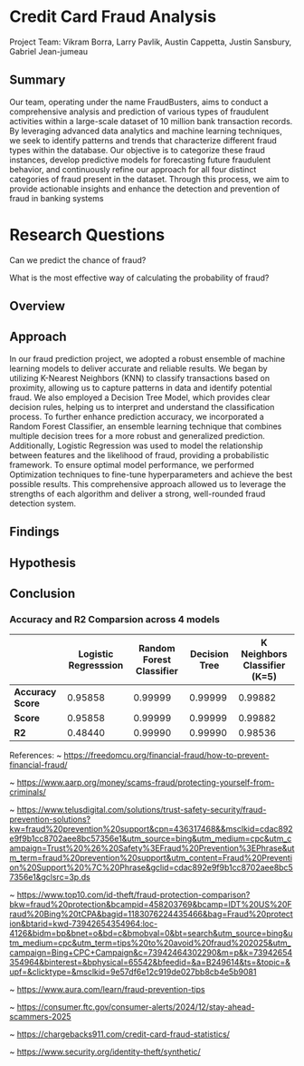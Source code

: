 # Credit Card Fraud Analysis

Project Team: 
Vikram Borra, Larry Pavlik, Austin Cappetta, Justin Sansbury, Gabriel Jean-jumeau

## Summary
Our team, operating under the name FraudBusters, aims to conduct a comprehensive analysis and prediction of various types of fraudulent activities within a large-scale dataset of 10 million bank transaction records. By leveraging advanced data analytics and machine learning techniques, we seek to identify patterns and trends that characterize different fraud types within the database. Our objective is to categorize these fraud instances, develop predictive models for forecasting future fraudulent behavior, and continuously refine our approach for all four distinct categories of fraud present in the dataset. Through this process, we aim to provide actionable insights and enhance the detection and prevention of fraud in banking systems

# Research Questions
Can we predict the chance of fraud?

What is the most effective way of calculating the
probability of fraud?

## Overview

## Approach 
In our fraud prediction project, we adopted a robust ensemble of machine learning models to deliver accurate and reliable results. We began by utilizing K-Nearest Neighbors (KNN) to classify transactions based on proximity, allowing us to capture patterns in data and identify potential fraud. We also employed a Decision Tree Model, which provides clear decision rules, helping us to interpret and understand the classification process. To further enhance prediction accuracy, we incorporated a Random Forest Classifier, an ensemble learning technique that combines multiple decision trees for a more robust and generalized prediction. Additionally, Logistic Regression was used to model the relationship between features and the likelihood of fraud, providing a probabilistic framework. To ensure optimal model performance, we performed Optimization techniques to fine-tune hyperparameters and achieve the best possible results. This comprehensive approach allowed us to leverage the strengths of each algorithm and deliver a strong, well-rounded fraud detection system.
## Findings

## Hypothesis

## Conclusion

### Accuracy and R2 Comparsion across 4 models
|                | Logistic Regresssion | Random Forest Classifier | Decision Tree      | K Neighbors Classifier (K=5) |
|----------------|----------------------|--------------------------|--------------------|-------------------------------|
| **Accuracy Score** |       0.95858       |         0.99999         |      0.99999      |            0.99882           |
| **Score**          |       0.95858       |         0.99999         |      0.99999      |            0.99882           |
| **R2**             |   0.48440  |    0.99990    | 0.99990 |       0.98536      |




References:
~ https://freedomcu.org/financial-fraud/how-to-prevent-financial-fraud/

~ https://www.aarp.org/money/scams-fraud/protecting-yourself-from-criminals/

~ https://www.telusdigital.com/solutions/trust-safety-security/fraud-prevention-solutions?kw=fraud%20prevention%20support&cpn=436317468&&msclkid=cdac892e9f9b1cc8702aee8bc57356e1&utm_source=bing&utm_medium=cpc&utm_campaign=Trust%20%26%20Safety%3EFraud%20Prevention%3EPhrase&utm_term=fraud%20prevention%20support&utm_content=Fraud%20Prevention%20Support%20%7C%20Phrase&gclid=cdac892e9f9b1cc8702aee8bc57356e1&gclsrc=3p.ds

~ https://www.top10.com/id-theft/fraud-protection-comparison?bkw=fraud%20protection&bcampid=458203769&bcamp=IDT%20US%20Fraud%20Bing%20tCPA&bagid=1183076224435466&bag=Fraud%20protection&btarid=kwd-73942654354964:loc-4126&bidm=bp&bnet=o&bd=c&bmobval=0&bt=search&utm_source=bing&utm_medium=cpc&utm_term=tips%20to%20avoid%20fraud%202025&utm_campaign=Bing+CPC+Campaign&c=73942464302290&m=p&k=73942654354964&binterest=&bphysical=65542&bfeedid=&a=B249614&ts=&topic=&upf=&clicktype=&msclkid=9e57df6e12c919de027bb8cb4e5b9081

~ https://www.aura.com/learn/fraud-prevention-tips

~ https://consumer.ftc.gov/consumer-alerts/2024/12/stay-ahead-scammers-2025

~ https://chargebacks911.com/credit-card-fraud-statistics/

~ https://www.security.org/identity-theft/synthetic/
